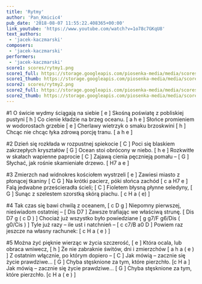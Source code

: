 ```yaml
---
title: 'Rytmy'
author: 'Pan_Kmicic4'
pub_date: '2018-08-07 11:55:22.408365+00:00'
link_youtube: 'https://www.youtube.com/watch?v=1o78c7GKqU8'
text_authors:
 - 'jacek-kaczmarski'
composers:
 - 'jacek-kaczmarski'
performers:
 - 'jacek-kaczmarski'
score1: scores/rytmy1.png
score1_full: https://storage.googleapis.com/piosenka-media/media/scores/rytmy1.png
score1_thumb: https://storage.googleapis.com/piosenka-media/media/scores/rytmy1.png.180x0_q85_upscale.png
score2: scores/rytmy2.png
score2_full: https://storage.googleapis.com/piosenka-media/media/scores/rytmy2.png
score2_thumb: https://storage.googleapis.com/piosenka-media/media/scores/rytmy2.png.180x0_q85_upscale.png
---
```


#1
O świcie wydmy ściągają na siebie [ e ]
Skośną poświatę z pobliskiej pustyni [ h ]
Co cienie kładzie na brzeg oceanu. [ a h e ]
Słońce promieniem w wodorostach grzebie [ e ]
Cherlawy wietrzyk o smaku brzoskwini [ h ]
Chcąc nie chcąc łyka zdrową porcję tranu. [ a h e ]

#2
Dzień się rozkłada w rozpustnej spiekocie [ C ]
Poci się blaskiem zakrzepłych kryształów [ G ]
Ocean stoi obrócony w niebo. [ h e ]
Rozkwitłe w skałach wapienne paprocie [ C ]
Zajawą cienia pęcznieją pomału – [ G ]
Słychać, jak rośnie skamieniałe drzewo. [ H7 a e ]

#3
Zmierzch nad widnokres kościołem wystrzeli [ e ]
Zawiesi miasto z płonącej tkaniny [ C G  ]
Na krótki pacierz, póki słońca zachód [ c a H7 e ]
Falą jedwabne prześcieradła ścieli; [ C ]
Fioletem błysną płynne seledyny, [ G ]
Sunąc z szelestem szorstką skórą piachu. [ c H a ( e) ]

#4
Tak czas się bawi chwilą z oceanem, [ c D g ]
Niepomny pierwszej, nieświadom ostatniej – [ Dis D7 ]
Zawsze trafiając we właściwą strunę.  [ Dis D7 g ( c D ) ]
Chociaż już wszystko było powiedziane [ g g7/F g6/Dis ( g0/Cis ) ]
Tyle już razy – ile ust i natchnień – [ c c7/B a0 D ]
Powiem raz jeszcze na własny rachunek: [ c H a ( e ) ]

#5
Można żyć pięknie wierząc w życia szczerość, [ e ]
Która ocala, lub obraca wniwecz, [ h ]
Że nie zabraknie świtów, dni i zmierzchów [ a h a ( e ) ]
Z ostatnim włącznie, po którym dopiero – [ C ]
Jak mówią – zacznie się życie prawdziwe… [ G ]
Chyba stęsknione za tym, które pierzchło. [c H a ]
Jak mówią – zacznie się życie prawdziwe… [ G ]
Chyba stęsknione za tym, które pierzchło. [c H a ( e ) ]